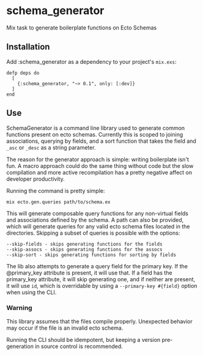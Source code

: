 # schema_generator

Mix task to generate boilerplate functions on Ecto Schemas

## Installation

Add :schema_generator as a dependency to your project's `mix.exs`:
```
defp deps do
  [
    {:schema_generator, "~> 0.1", only: [:dev]}
  ]
end
```

## Use

SchemaGenerator is a command line library used to generate common functions
present on ecto schemas. Currently this is scoped to joining associations,
querying by fields, and a sort function that takes the field and `_asc` or `_desc`
as a string parameter.

The reason for the generator approach is simple: writing boilerplate isn't fun.
A macro approach could do the same thing without code but the slow compilation 
and more active recompilation has a pretty negative affect on developer productivity.

Running the command is pretty simple:

```
mix ecto.gen.queries path/to/schema.ex
```

This will generate composable query functions for any non-virtual fields and associations 
defined by the schema. A path can also be provided, which will generate queries for any valid
ecto schema files located in the directories.
Skipping a subset of queries is possible with the options:

```
--skip-fields - skips generating functions for the fields
--skip-assocs - skips generating functions for the assocs
--skip-sort - skips generating functions for sorting by fields
```

The lib also attempts to generate a query field for the primary key. If the @primary_key attribute
is present, it will use that. If a field has the primary_key attribute, it will skip generating one,
and if neither are present, it will use `id`, which is overridable by using a `--primary-key #{field}`
option when using the CLI.

### Warning
This library assumes that the files compile properly. Unexpected behavior may occur if the file is an
invalid ecto schema.

Running the CLI should be idempotent, but keeping a version pre-generation in source control is recommended.
